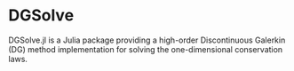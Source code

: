 # DGSolve

DGSolve.jl is a Julia package providing a high-order Discontinuous Galerkin (DG) method implementation for solving the one-dimensional conservation laws.